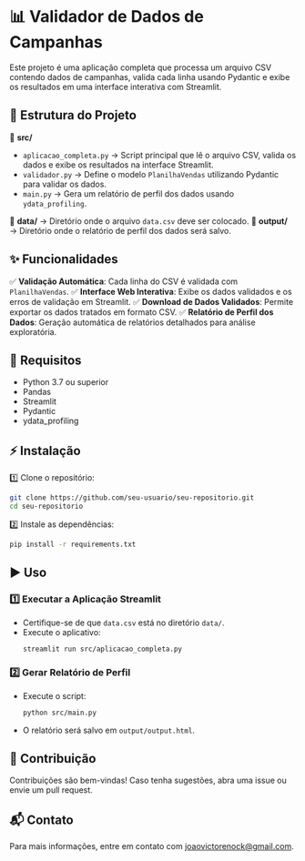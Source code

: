 # 📊 Validador de Dados de Campanhas

Este projeto é uma aplicação completa que processa um arquivo CSV contendo dados de campanhas, valida cada linha usando Pydantic e exibe os resultados em uma interface interativa com Streamlit.

## 🚀 Estrutura do Projeto

📂 **src/**
- `aplicacao_completa.py` → Script principal que lê o arquivo CSV, valida os dados e exibe os resultados na interface Streamlit.
- `validador.py` → Define o modelo `PlanilhaVendas` utilizando Pydantic para validar os dados.
- `main.py` → Gera um relatório de perfil dos dados usando `ydata_profiling`.

📂 **data/** → Diretório onde o arquivo `data.csv` deve ser colocado.
📂 **output/** → Diretório onde o relatório de perfil dos dados será salvo.

## ✨ Funcionalidades

✅ **Validação Automática**: Cada linha do CSV é validada com `PlanilhaVendas`.
✅ **Interface Web Interativa**: Exibe os dados validados e os erros de validação em Streamlit.
✅ **Download de Dados Validados**: Permite exportar os dados tratados em formato CSV.
✅ **Relatório de Perfil dos Dados**: Geração automática de relatórios detalhados para análise exploratória.

## 🔧 Requisitos

- Python 3.7 ou superior
- Pandas
- Streamlit
- Pydantic
- ydata_profiling

## ⚡ Instalação

1️⃣ Clone o repositório:
   ```bash
   git clone https://github.com/seu-usuario/seu-repositorio.git
   cd seu-repositorio
   ```

2️⃣ Instale as dependências:
   ```bash
   pip install -r requirements.txt
   ```

## ▶️ Uso

### 1️⃣ Executar a Aplicação Streamlit
- Certifique-se de que `data.csv` está no diretório `data/`.
- Execute o aplicativo:
  ```bash
  streamlit run src/aplicacao_completa.py
  ```

### 2️⃣ Gerar Relatório de Perfil
- Execute o script:
  ```bash
  python src/main.py
  ```
- O relatório será salvo em `output/output.html`.

## 🤝 Contribuição

Contribuições são bem-vindas! Caso tenha sugestões, abra uma issue ou envie um pull request. 


## 📬 Contato

Para mais informações, entre em contato com [joaovictorenock@gmail.com](mailto:joaovictorenock@gmail.com).

